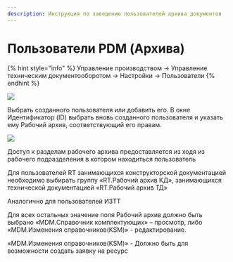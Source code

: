 ```yaml
---
description: Инструкция по заведению пользователей архива документов
---
```


# Пользователи PDM (Архива)

{% hint style="info" %}
Управление производством → Управление техническим документооборотом → Настройки → Пользователи
{% endhint %}

![](<../../../.gitbook/assets/10 (32).png>)

Выбрать созданного пользователя или добавить его. В окне Идентификатор (ID) выбрать вновь созданного пользователя и указать ему Рабочий архив, соответствующий его правам.

![](<../../../.gitbook/assets/11 (5).png>)

Доступ к разделам рабочего архива предоставляется из ходя из рабочего подразделения в котором находиться пользователь

Для пользователей RT занимающихся конструкторской документацией необходимо выбирать группу «RT.Рабочий архив КД», занимающихся технической документацией «RT.Рабочий архив ТД»

Аналогично для пользователей ИЗТТ

Для всех остальных значение поля Рабочий архив должно быть выбрано «MDM.Справочник комплектующих» – просмотр, либо «MDM.Изменения справочников(KSM)» - редактирование.

«MDM.Изменения справочников(KSM)» - Должно быть для возможности создать заявку на ресурс
